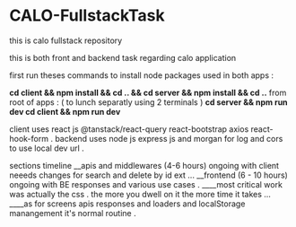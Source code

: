 # CALO-FullstackTask
this is calo fullstack repository

this is both front and backend task regarding calo application 

first run theses commands to install node packages used in both apps :

**cd client && npm install && cd .. && cd server && npm install && cd ..**
from root of apps : 
( to lunch separatly using 2 terminals )
**cd server && npm run dev 
cd client && npm run dev**

client uses react js @tanstack/react-query react-bootstrap axios react-hook-form . 
backend uses node js express js and morgan for log and cors to use local dev url . 

sections timeline 
__apis and middlewares (4-6 hours) ongoing with client neeeds changes for search and delete by id ext ...
__frontend (6 - 10 hours) ongoing with BE responses and various use cases . 
____most critical work was actually the css . the more you dwell on it the more time it takes ...
____as for screens apis responses and loaders and localStorage manangement it's normal routine . 


